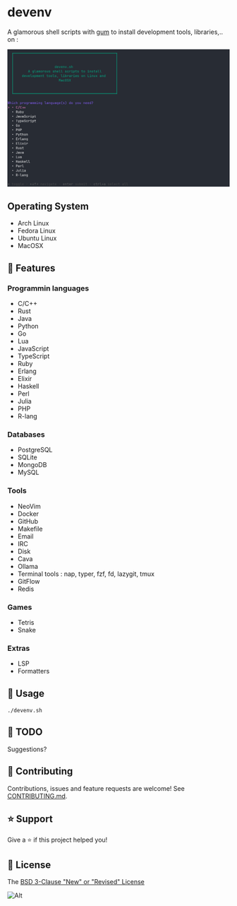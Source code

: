 # devenv

A glamorous shell scripts with [gum](https://github.com/charmbracelet/gum) to install development tools, libraries,.. on :

![devenv usage](https://github.com/fearless-spider/devenv/blob/main/devenv_gum_2.png?raw=true)

## Operating System

- Arch Linux
- Fedora Linux
- Ubuntu Linux
- MacOSX

## 🚀 Features

### Programmin languages

- C/C++
- Rust
- Java
- Python
- Go
- Lua
- JavaScript
- TypeScript
- Ruby
- Erlang
- Elixir
- Haskell
- Perl
- Julia
- PHP
- R-lang

### Databases

- PostgreSQL
- SQLite
- MongoDB
- MySQL

### Tools

- NeoVim
- Docker
- GitHub
- Makefile
- Email
- IRC
- Disk
- Cava
- Ollama
- Terminal tools : nap, typer, fzf, fd, lazygit, tmux
- GitFlow
- Redis

### Games

- Tetris
- Snake

### Extras

- LSP
- Formatters

## 📖 Usage

```shell
./devenv.sh
```

## :seedling: TODO

Suggestions?

## 🤝 Contributing

Contributions, issues and feature requests are welcome! See [CONTRIBUTING.md](CONTRIBUTING.md).

## ⭐️ Support

Give a ⭐️ if this project helped you!

## 📝 License

The [BSD 3-Clause "New" or "Revised" License](LICENSE)

![Alt](https://repobeats.axiom.co/api/embed/fce7ee20cc2c2e38a374e6162ea381f476306d15.svg "Repobeats analytics image")
